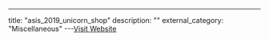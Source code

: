 ---
title: "asis_2019_unicorn_shop"
description: ""
external_category: "Miscellaneous"
---[Visit Website](https://github.com/Tiaonmmn/asis_2019_unicorn_shop)

